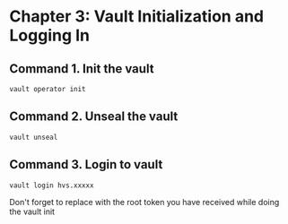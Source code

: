 # Chapter 3: Vault Initialization and Logging In

## Command 1. Init the vault
```
vault operator init
```
## Command 2. Unseal the vault
```
vault unseal
```
## Command 3. Login to vault
```
vault login hvs.xxxxx
```
Don't forget to replace with the root token you have received while doing the vault init